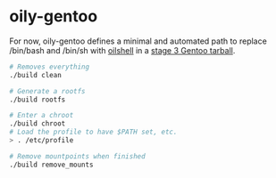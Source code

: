 # oily-gentoo

For now, oily-gentoo defines a minimal and automated path to replace /bin/bash and /bin/sh with [oilshell](https://www.oilshell.org/) in a [stage 3 Gentoo tarball](https://wiki.gentoo.org/wiki/Stage_file#Stage_3).

```sh
# Removes everything
./build clean

# Generate a rootfs
./build rootfs

# Enter a chroot
./build chroot
# Load the profile to have $PATH set, etc.
> . /etc/profile

# Remove mountpoints when finished
./build remove_mounts
```
